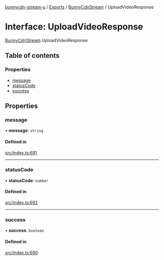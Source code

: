 [bunnycdn-stream-s](../README.md) / [Exports](../modules.md) / [BunnyCdnStream](../modules/BunnyCdnStream.md) / UploadVideoResponse

# Interface: UploadVideoResponse

[BunnyCdnStream](../modules/BunnyCdnStream.md).UploadVideoResponse

## Table of contents

### Properties

- [message](BunnyCdnStream.UploadVideoResponse.md#message)
- [statusCode](BunnyCdnStream.UploadVideoResponse.md#statuscode)
- [success](BunnyCdnStream.UploadVideoResponse.md#success)

## Properties

### message

• **message**: `string`

#### Defined in

[src/index.ts:691](https://github.com/Sterrenhemel/bunnycdn-stream/blob/95c031e/src/index.ts#L691)

___

### statusCode

• **statusCode**: `number`

#### Defined in

[src/index.ts:692](https://github.com/Sterrenhemel/bunnycdn-stream/blob/95c031e/src/index.ts#L692)

___

### success

• **success**: `boolean`

#### Defined in

[src/index.ts:690](https://github.com/Sterrenhemel/bunnycdn-stream/blob/95c031e/src/index.ts#L690)

